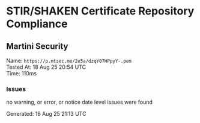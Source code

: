 # STIR/SHAKEN Certificate Repository Compliance

## Martini Security

Name: `https://p.mtsec.me/2e5a/dzqY07HPpyY-.pem`\
Tested At: 18 Aug 25 20:54 UTC\
Time: 110ms

### Issues

no warning, or error, or notice date level issues were found

Generated: 18 Aug 25 21:13 UTC